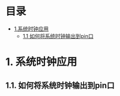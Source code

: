 # 目录
* [1.系统时钟应用](#1-系统时钟应用)
  * [1.1 如何将系统时钟输出到pin口](#11-如何将系统时钟输出到pin口)


# 1. 系统时钟应用
## 1.1. 如何将系统时钟输出到pin口


